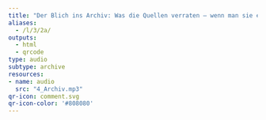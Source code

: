 ```yaml
---
title: "Der Blich ins Archiv: Was die Quellen verraten – wenn man sie entziffern kann... Hörfassung"
aliases:
  - /l/3/2a/
outputs:
  - html
  - qrcode
type: audio
subtype: archive
resources:
- name: audio
  src: "4_Archiv.mp3"
qr-icon: comment.svg
qr-icon-color: '#808080'
---
```

